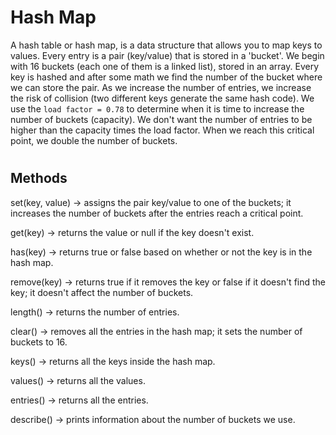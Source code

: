 # Hash Map

A hash table or hash map, is a data structure that allows you to map keys to values. Every entry is a pair (key/value) that is stored in a 'bucket'. We begin with 16 buckets (each one of them is a linked list), stored in an array. Every key is hashed and after some math we find the number of the bucket where we can store the pair. As we increase the number of entries, we increase the risk of collision (two different keys generate the same hash code). We use the `load factor = 0.78` to determine when it is time to increase the number of buckets (capacity). We don't want the number of entries to be higher than the capacity times the load factor. When we reach this critical point, we double the number of buckets.

#

#

## Methods

set(key, value) -> assigns the pair key/value to one of the buckets; it increases the number of buckets after the entries reach a critical point.

get(key) -> returns the value or null if the key doesn't exist.

has(key) -> returns true or false based on whether or not the key is in the hash map.

remove(key) -> returns true if it removes the key or false if it doesn't find the key; it doesn't affect the number of buckets.

length() -> returns the number of entries.

clear() -> removes all the entries in the hash map; it sets the number of buckets to 16.

keys() -> returns all the keys inside the hash map.

values() -> returns all the values.

entries() -> returns all the entries.

describe() -> prints information about the number of buckets we use.

